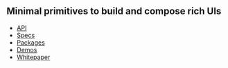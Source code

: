 ## Minimal primitives to build and compose rich UIs

- [API](./api/)
- [Specs](./specs/)
- [Packages](./packages)
- [Demos][demos]
- [Whitepaper](./whitepaper)

<!-- defs -->
[demos]: https://systems.uinix.dev
